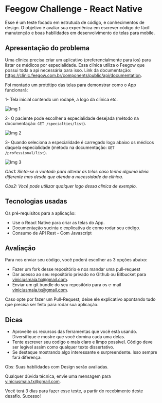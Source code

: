 # Feegow Challenge - React Native

Esse é um teste focado em estrutuda de código, e conhecimentos de design. O objetivo é avaliar sua experiênica em escrever código de fácil manutenção e boas habilidades em desenvolvimento de telas para mobile.

## Apresentação do problema

Uma clínica precisa criar um aplicativo (preferencialmente para ios) para listar os médicos por especialidade. Essa clínica utiliza o Feegow que possui toda a api necessária para isso. Link da documentação: https://clinic.feegow.com.br/components/public/api/documentation.

Foi montado um protótipo das telas para demonstrar como o App funcionará:

1- Tela inicial contendo um rodapé, a logo da clínica etc.

![Img 1](https://image.prntscr.com/image/GQje3GIqSoCn71_8GG1cIg.png "Img 1")

2- O paciente pode escolher a especialidade desejada (método na documentação: `GET /specialties/list`).
 
![Img 2](https://image.prntscr.com/image/psvFBx14R5GxsJA3-euYsw.png "Img 3")

3- Quando seleciona a especialidade é carregado logo abaixo os médicos daquela especialidade (método na documentação: `GET /professional/list`).

![Img 3](https://image.prntscr.com/image/oDI7JRRXTTWuoPV1E70t6Q.png "Img 3")

_Obs1: Sinta-se a vontade para alterar as telas caso tenha alguma ideia diferente mas desde que atenda a necessidade da clínica._

_Obs2: Você pode utilizar qualquer logo dessa clínica de exemplo._


## Tecnologias usadas

Os pré-requisitos para a aplicação:

- Use o React Native para criar as telas do App.
- Documentação sucinta e explicativa de como rodar seu código.
- Consumo de API Rest - Com Javascript

## Avaliação

Para nos enviar seu código, você poderá escolher as 3 opções abaixo:

- Fazer um fork desse repositório e nos mandar uma pull-request
- Dar acesso ao seu repositório privado no Github ou Bitbucket para viniciusmaia.tx@gmail.com.
- Enviar um git bundle do seu repositório para os e-mail viniciusmaia.tx@gmail.com.

Caso opte por fazer um Pull-Request, deixe ele explicativo apontando tudo que precisa ser feito para rodar sua aplicação. 

## Dicas

- Aproveite os recursos das ferramentas que você está usando. Diversifique e mostre que você domina cada uma delas.
- Tente escrever seu codigo o mais claro e limpo possível. Código deve ser legível assim como qualquer texto dissertativo.
- Se destaque mostrando algo interessante e surpreendente. Isso sempre fará diferença.

Obs: Suas habilidades com Design serão avaliadas.

Qualquer dúvida técnica, envie uma mensagem para viniciusmaia.tx@gmail.com.

Você terá 3 dias para fazer esse teste, a partir do recebimento deste desafio. Sucesso!
